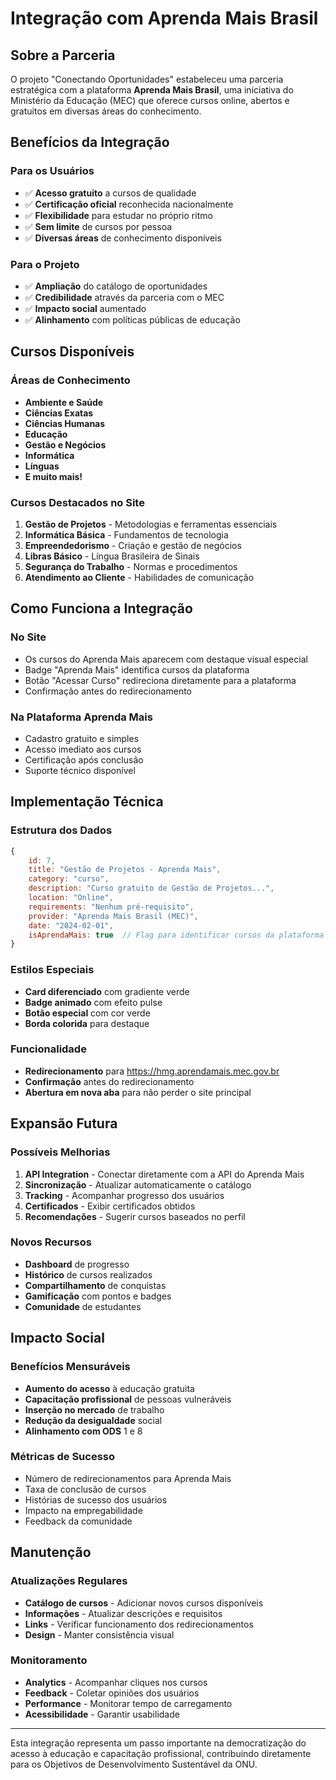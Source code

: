 # Integração com Aprenda Mais Brasil

## Sobre a Parceria

O projeto "Conectando Oportunidades" estabeleceu uma parceria estratégica com a plataforma **Aprenda Mais Brasil**, uma iniciativa do Ministério da Educação (MEC) que oferece cursos online, abertos e gratuitos em diversas áreas do conhecimento.

## Benefícios da Integração

### Para os Usuários
- ✅ **Acesso gratuito** a cursos de qualidade
- ✅ **Certificação oficial** reconhecida nacionalmente
- ✅ **Flexibilidade** para estudar no próprio ritmo
- ✅ **Sem limite** de cursos por pessoa
- ✅ **Diversas áreas** de conhecimento disponíveis

### Para o Projeto
- ✅ **Ampliação** do catálogo de oportunidades
- ✅ **Credibilidade** através da parceria com o MEC
- ✅ **Impacto social** aumentado
- ✅ **Alinhamento** com políticas públicas de educação

## Cursos Disponíveis

### Áreas de Conhecimento
- **Ambiente e Saúde**
- **Ciências Exatas**
- **Ciências Humanas**
- **Educação**
- **Gestão e Negócios**
- **Informática**
- **Línguas**
- **E muito mais!**

### Cursos Destacados no Site
1. **Gestão de Projetos** - Metodologias e ferramentas essenciais
2. **Informática Básica** - Fundamentos de tecnologia
3. **Empreendedorismo** - Criação e gestão de negócios
4. **Libras Básico** - Língua Brasileira de Sinais
5. **Segurança do Trabalho** - Normas e procedimentos
6. **Atendimento ao Cliente** - Habilidades de comunicação

## Como Funciona a Integração

### No Site
- Os cursos do Aprenda Mais aparecem com destaque visual especial
- Badge "Aprenda Mais" identifica cursos da plataforma
- Botão "Acessar Curso" redireciona diretamente para a plataforma
- Confirmação antes do redirecionamento

### Na Plataforma Aprenda Mais
- Cadastro gratuito e simples
- Acesso imediato aos cursos
- Certificação após conclusão
- Suporte técnico disponível

## Implementação Técnica

### Estrutura dos Dados
```javascript
{
    id: 7,
    title: "Gestão de Projetos - Aprenda Mais",
    category: "curso",
    description: "Curso gratuito de Gestão de Projetos...",
    location: "Online",
    requirements: "Nenhum pré-requisito",
    provider: "Aprenda Mais Brasil (MEC)",
    date: "2024-02-01",
    isAprendaMais: true  // Flag para identificar cursos da plataforma
}
```

### Estilos Especiais
- **Card diferenciado** com gradiente verde
- **Badge animado** com efeito pulse
- **Botão especial** com cor verde
- **Borda colorida** para destaque

### Funcionalidade
- **Redirecionamento** para https://hmg.aprendamais.mec.gov.br
- **Confirmação** antes do redirecionamento
- **Abertura em nova aba** para não perder o site principal

## Expansão Futura

### Possíveis Melhorias
1. **API Integration** - Conectar diretamente com a API do Aprenda Mais
2. **Sincronização** - Atualizar automaticamente o catálogo
3. **Tracking** - Acompanhar progresso dos usuários
4. **Certificados** - Exibir certificados obtidos
5. **Recomendações** - Sugerir cursos baseados no perfil

### Novos Recursos
- **Dashboard** de progresso
- **Histórico** de cursos realizados
- **Compartilhamento** de conquistas
- **Gamificação** com pontos e badges
- **Comunidade** de estudantes

## Impacto Social

### Benefícios Mensuráveis
- **Aumento do acesso** à educação gratuita
- **Capacitação profissional** de pessoas vulneráveis
- **Inserção no mercado** de trabalho
- **Redução da desigualdade** social
- **Alinhamento com ODS** 1 e 8

### Métricas de Sucesso
- Número de redirecionamentos para Aprenda Mais
- Taxa de conclusão de cursos
- Histórias de sucesso dos usuários
- Impacto na empregabilidade
- Feedback da comunidade

## Manutenção

### Atualizações Regulares
- **Catálogo de cursos** - Adicionar novos cursos disponíveis
- **Informações** - Atualizar descrições e requisitos
- **Links** - Verificar funcionamento dos redirecionamentos
- **Design** - Manter consistência visual

### Monitoramento
- **Analytics** - Acompanhar cliques nos cursos
- **Feedback** - Coletar opiniões dos usuários
- **Performance** - Monitorar tempo de carregamento
- **Acessibilidade** - Garantir usabilidade

---

Esta integração representa um passo importante na democratização do acesso à educação e capacitação profissional, contribuindo diretamente para os Objetivos de Desenvolvimento Sustentável da ONU.
